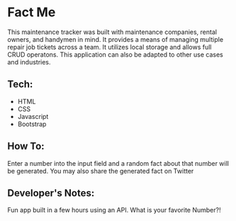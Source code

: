 # Fact Me

This maintenance tracker was built with maintenance companies, rental owners, and handymen in mind. It provides a means of managing multiple repair job tickets across a team. It utilizes local storage and allows full CRUD operatons. This application can also be adapted to other use cases and industries.


## Tech:
* HTML
* CSS
* Javascript
* Bootstrap


## How To:

Enter a number into the input field and a random fact about that number will be generated. You may also share the generated fact on Twitter


## Developer's Notes:
Fun app built in a few hours using an API.  What is your favorite Number?!
